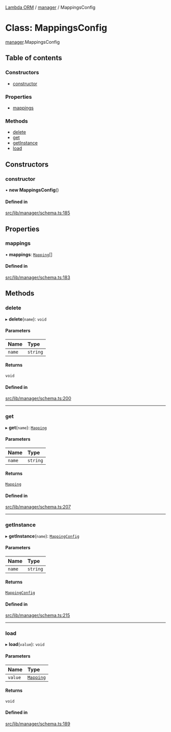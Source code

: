 [Lambda ORM](../README.md) / [manager](../modules/manager.md) / MappingsConfig

# Class: MappingsConfig

[manager](../modules/manager.md).MappingsConfig

## Table of contents

### Constructors

- [constructor](manager.MappingsConfig.md#constructor)

### Properties

- [mappings](manager.MappingsConfig.md#mappings)

### Methods

- [delete](manager.MappingsConfig.md#delete)
- [get](manager.MappingsConfig.md#get)
- [getInstance](manager.MappingsConfig.md#getinstance)
- [load](manager.MappingsConfig.md#load)

## Constructors

### constructor

• **new MappingsConfig**()

#### Defined in

[src/lib/manager/schema.ts:185](https://github.com/FlavioLionelRita/lambda-orm/blob/c5c7261/src/lib/manager/schema.ts#L185)

## Properties

### mappings

• **mappings**: [`Mapping`](../interfaces/model.Mapping.md)[]

#### Defined in

[src/lib/manager/schema.ts:183](https://github.com/FlavioLionelRita/lambda-orm/blob/c5c7261/src/lib/manager/schema.ts#L183)

## Methods

### delete

▸ **delete**(`name`): `void`

#### Parameters

| Name | Type |
| :------ | :------ |
| `name` | `string` |

#### Returns

`void`

#### Defined in

[src/lib/manager/schema.ts:200](https://github.com/FlavioLionelRita/lambda-orm/blob/c5c7261/src/lib/manager/schema.ts#L200)

___

### get

▸ **get**(`name`): [`Mapping`](../interfaces/model.Mapping.md)

#### Parameters

| Name | Type |
| :------ | :------ |
| `name` | `string` |

#### Returns

[`Mapping`](../interfaces/model.Mapping.md)

#### Defined in

[src/lib/manager/schema.ts:207](https://github.com/FlavioLionelRita/lambda-orm/blob/c5c7261/src/lib/manager/schema.ts#L207)

___

### getInstance

▸ **getInstance**(`name`): [`MappingConfig`](manager.MappingConfig.md)

#### Parameters

| Name | Type |
| :------ | :------ |
| `name` | `string` |

#### Returns

[`MappingConfig`](manager.MappingConfig.md)

#### Defined in

[src/lib/manager/schema.ts:215](https://github.com/FlavioLionelRita/lambda-orm/blob/c5c7261/src/lib/manager/schema.ts#L215)

___

### load

▸ **load**(`value`): `void`

#### Parameters

| Name | Type |
| :------ | :------ |
| `value` | [`Mapping`](../interfaces/model.Mapping.md) |

#### Returns

`void`

#### Defined in

[src/lib/manager/schema.ts:189](https://github.com/FlavioLionelRita/lambda-orm/blob/c5c7261/src/lib/manager/schema.ts#L189)
